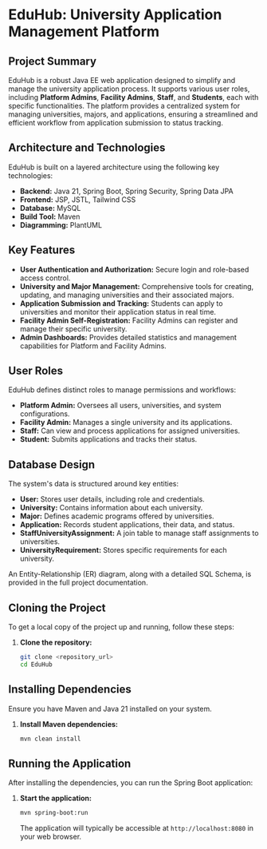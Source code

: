 # EduHub: University Application Management Platform

## Project Summary

EduHub is a robust Java EE web application designed to simplify and manage the university application process. It supports various user roles, including **Platform Admins**, **Facility Admins**, **Staff**, and **Students**, each with specific functionalities. The platform provides a centralized system for managing universities, majors, and applications, ensuring a streamlined and efficient workflow from application submission to status tracking.


## Architecture and Technologies

EduHub is built on a layered architecture using the following key technologies:

* **Backend:** Java 21, Spring Boot, Spring Security, Spring Data JPA
* **Frontend:** JSP, JSTL, Tailwind CSS
* **Database:** MySQL
* **Build Tool:** Maven
* **Diagramming:** PlantUML


## Key Features

* **User Authentication and Authorization:** Secure login and role-based access control.
* **University and Major Management:** Comprehensive tools for creating, updating, and managing universities and their associated majors.
* **Application Submission and Tracking:** Students can apply to universities and monitor their application status in real time.
* **Facility Admin Self-Registration:** Facility Admins can register and manage their specific university.
* **Admin Dashboards:** Provides detailed statistics and management capabilities for Platform and Facility Admins.


## User Roles

EduHub defines distinct roles to manage permissions and workflows:

* **Platform Admin:** Oversees all users, universities, and system configurations.
* **Facility Admin:** Manages a single university and its applications.
* **Staff:** Can view and process applications for assigned universities.
* **Student:** Submits applications and tracks their status.


## Database Design

The system's data is structured around key entities:

* **User:** Stores user details, including role and credentials.
* **University:** Contains information about each university.
* **Major:** Defines academic programs offered by universities.
* **Application:** Records student applications, their data, and status.
* **StaffUniversityAssignment:** A join table to manage staff assignments to universities.
* **UniversityRequirement:** Stores specific requirements for each university.

An Entity-Relationship (ER) diagram, along with a detailed SQL Schema, is provided in the full project documentation.


## Cloning the Project

To get a local copy of the project up and running, follow these steps:

1.  **Clone the repository:**

    ```bash
    git clone <repository_url>
    cd EduHub
    ```


## Installing Dependencies

Ensure you have Maven and Java 21 installed on your system.

1.  **Install Maven dependencies:**

    ```bash
    mvn clean install
    ```


## Running the Application

After installing the dependencies, you can run the Spring Boot application:

1.  **Start the application:**

    ```bash
    mvn spring-boot:run
    ```

    The application will typically be accessible at `http://localhost:8080` in your web browser.
